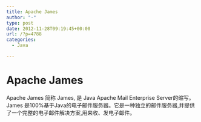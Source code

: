 ```yaml
---
title: Apache James
author: "-"
type: post
date: 2012-11-28T09:19:45+00:00
url: /?p=4788
categories:
  - Java

---
```

# Apache James
Apache James 简称 James, 是 Java Apache Mail Enterprise Server的缩写。James 是100%基于Java的电子邮件服务器。它是一种独立的邮件服务器,并提供了一个完整的电子邮件解决方案,用来收、发电子邮件。